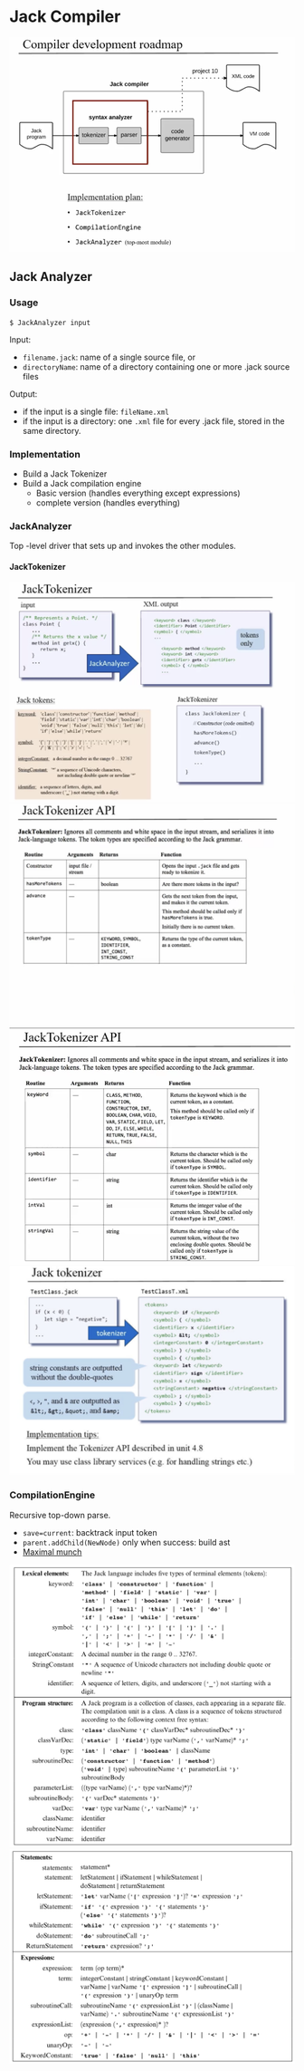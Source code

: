 # Jack Compiler
![roadmap](image/JackCompiler.png)


## Jack Analyzer

### Usage
``` shell
$ JackAnalyzer input
```

Input:
* `filename.jack`: name of a single source file, or
* `directoryName`: name of a directory containing one or more .jack source files


Output:
* if the input is a single file: `fileName.xml`
* if the input is a directory: one `.xml` file for every .jack file, stored in
  the same directory.

### Implementation
* Build a Jack Tokenizer
* Build a Jack compilation engine
  * Basic version (handles everything except expressions)
  * complete version (handles everything)

### JackAnalyzer
Top -level driver that sets up and invokes the other modules.

#### JackTokenizer
![jackTokenizer](image/tokenizer.png)
![tokenizerApi0](image/tokenizerApi0.png)
![tokenizerApi1](image/tokenizerApi1.png)
![tokenizerTips](image/tokenizertips.png)

### CompilationEngine
Recursive top-down parse.
* `save=current`: backtrack input token
* `parent.addChild(NewNode)` only when success: build ast
* [Maximal munch](https://en.wikipedia.org/wiki/Maximal_munch)

![Jack grammar1](./image/Jack1.png "jack grammar")
![Jack grammar2](./image/Jack2.png "jack grammar")
